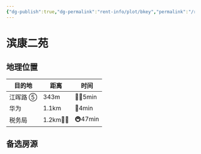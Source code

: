 ```yaml
---
{"dg-publish":true,"dg-permalink":"rent-info/plot/bkey","permalink":"/rent-info/plot/bkey/"}
---
```



# 滨康二苑

## 地理位置

| 目的地               | 距离                         | 时间                         |
| -------------------- | ---------------------------- | ---------------------------- |
| 江晖路 ⑤ | 343m      | 🚶‍♂️5min |
| 华为                 | 1.1km      | 🛵4min    |
| 税务局               | 1.2km🚶‍♂️ | 🚇47min    |

## 备选房源




